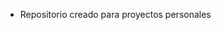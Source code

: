 - Repositorio creado para proyectos personales

<!---
mjaureguiberry/mjaureguiberry is a ✨ special ✨ repository because its `README.md` (this file) appears on your GitHub profile.
You can click the Preview link to take a look at your changes.
--->
